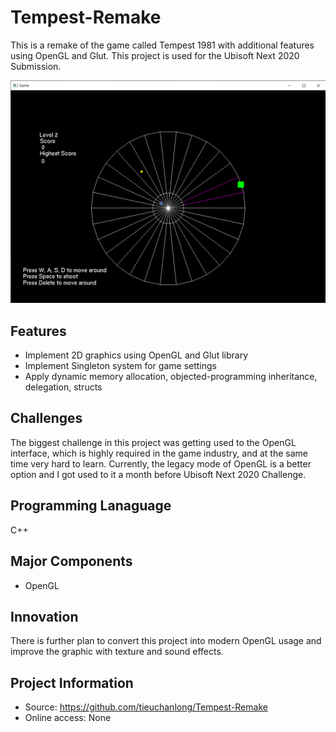 # Tempest-Remake
This is a remake of the game called Tempest 1981 with additional features using OpenGL and Glut.
This project is used for the Ubisoft Next 2020 Submission.

![](NEXTShowcase_Programming_LongTieu/Capture.PNG)

## Features
* Implement 2D graphics using OpenGL and Glut library
* Implement Singleton system for game settings
* Apply dynamic memory allocation, objected-programming inheritance, delegation, structs

## Challenges
The biggest challenge in this project was getting used to the OpenGL interface, which is highly required in the game industry, and at the same time very hard to learn. Currently, the legacy mode of OpenGL is a better option and I got used to it a month before Ubisoft Next 2020 Challenge. 

## Programming Lanaguage
C++

## Major Components
* OpenGL

## Innovation
There is further plan to convert this project into modern OpenGL usage and improve the graphic with texture and sound effects.

## Project Information
* Source: https://github.com/tieuchanlong/Tempest-Remake
* Online access: None

